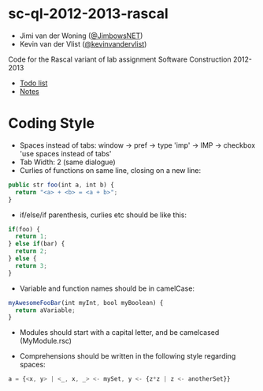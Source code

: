 sc-ql-2012-2013-rascal
======================

* Jimi van der Woning ([@JimbowsNET](https://github.com/JimbowsNET))
* Kevin van der Vlist ([@kevinvandervlist](https://github.com/kevinvandervlist))

Code for the Rascal variant of lab assignment Software Construction 2012-2013

* [Todo list](Todo.md)
* [Notes](Notes.md)


Coding Style
============

* Spaces instead of tabs: window -> pref -> type 'imp' -> IMP -> checkbox 'use spaces instead of tabs'
* Tab Width: 2 (same dialogue)
* Curlies of functions on same line, closing on a new line:

```javascript
public str foo(int a, int b) {
  return "<a> + <b> = <a + b>";
}
```

* if/else/if parenthesis, curlies etc should be like this:

```javascript
if(foo) {
  return 1;
} else if(bar) {
  return 2;
} else {
  return 3;
}
```

* Variable and function names should be in camelCase:

```javascript
myAwesomeFooBar(int myInt, bool myBoolean) {
  return aVariable;
}
```

* Modules should start with a capital letter, and be camelcased (MyModule.rsc)

* Comprehensions should be written in the following style regarding spaces:

```javascript
a = {<x, y> | <_, x, _> <- mySet, y <- {z*z | z <- anotherSet}}
```

